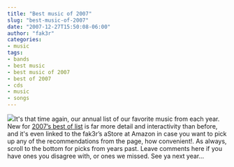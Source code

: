 ```yaml
---
title: "Best music of 2007"
slug: "best-music-of-2007"
date: "2007-12-27T15:50:08-06:00"
author: "fak3r"
categories:
- music
tags:
- bands
- best music
- best music of 2007
- best of 2007
- cds
- music
- songs
---
```


[![](http://fak3r.com/files/2007/12/RecordAlbumFrameBlackF7.jpg)](http://fak3r.com/2007/12/27/best-music-of-2007/recordalbumframeblackf7/)It's that time again, our annual list of our favorite music from each year. New for [2007’s best of list](http://fak3r.com/noise/) is far more detail and interactivity than before, and it's even linked to the fak3r’s aStore at Amazon in case you want to pick up any of the recommendations from the page, how convenient!.  As always, scroll to the bottom for picks from years past.  Leave comments here if you have ones you disagree with, or ones we missed.  See ya next year...
